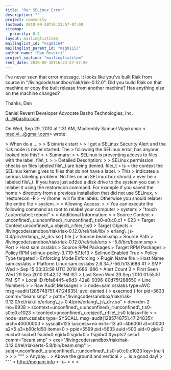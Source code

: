 ```yaml
---
title: "Re: SELinux Error"
description: ""
project: community
lastmod: 2010-09-30T16:23:57-07:00
sitemap:
  priority: 0.2
layout: mailinglistitem
mailinglist_id: "msg01164"
mailinglist_parent_id: "msg01153"
author_name: "Dan Reverri"
project_section: "mailinglistitem"
sent_date: 2010-09-30T16:23:57-07:00
---
```



I've never seen that error message. It looks like you've built Riak from
source in "/livingcode/sandbox/riak/riak-0.12.0". Did you build Riak on that
machine or copy the built release from another machine? Has anything else on
the machine changed?

Thanks,
Dan

Daniel Reverri
Developer Advocate
Basho Technologies, Inc.
d...@basho.com


On Wed, Sep 29, 2010 at 1:31 AM, Madireddy Samuel Vijaykumar &lt;
mad.vi...@gmail.com&gt; wrote:

&gt; When do a ...
&gt;
&gt; $ bin/riak start
&gt;
&gt; I get a SELinux Security Alert and the riak node is never started. The
&gt; following the SELinux error, has anyone looked into this?
&gt;
&gt; Summary:
&gt;
&gt; SELinux is preventing access to files with the label, file\\_t.
&gt;
&gt; Detailed Description:
&gt;
&gt; SELinux permission checks on files labeled file\\_t are being denied. file\\_t
&gt; is
&gt; the context the SELinux kernel gives to files that do not have a label.
&gt; This
&gt; indicates a serious labeling problem. No files on an SELinux box should
&gt; ever be
&gt; labeled file\\_t. If you have just added a disk drive to the system you can
&gt; relabel it using the restorecon command. For example if you saved the home
&gt; directory from a previous installation that did not use SELinux,
&gt; 'restorecon -R
&gt; -v /home' will fix the labels. Otherwise you should relabel the entire file
&gt; system.
&gt;
&gt; Allowing Access:
&gt;
&gt; You can execute the following command as root to relabel your computer
&gt; system:
&gt; "touch /.autorelabel; reboot"
&gt;
&gt; Additional Information:
&gt;
&gt; Source Context
&gt; unconfined\\_u:unconfined\\_r:unconfined\\_t:s0-s0:c0.c1
&gt; 023
&gt; Target Context unconfined\\_u:object\\_r:file\\_t:s0
&gt; Target Objects
&gt; /livingcode/sandbox/riak/riak-0.12.0/rel/riak/lib/
&gt; erlang\\_js-0.4/priv/erlang\\_js\\_drv.so [ file ]
&gt; Source beam.smp
&gt; Source Path
&gt; /livingcode/sandbox/riak/riak-0.12.0/rel/riak/erts
&gt; -5.8/bin/beam.smp
&gt; Port 
&gt; Host sam.csslabs
&gt; Source RPM Packages
&gt; Target RPM Packages
&gt; Policy RPM selinux-policy-3.7.19-57.fc13
&gt; Selinux Enabled True
&gt; Policy Type targeted
&gt; Enforcing Mode Enforcing
&gt; Plugin Name file
&gt; Host Name sam.csslabs
&gt; Platform Linux sam.csslabs 2.6.34.7-56.fc13.i686 #1
&gt; SMP Wed
&gt; Sep 15 03:33:58 UTC 2010 i686 i686
&gt; Alert Count 3
&gt; First Seen Wed 29 Sep 2010 01:42:12 PM IST
&gt; Last Seen Wed 29 Sep 2010 01:55:51 PM IST
&gt; Local ID fbfa8445-e6d3-42a8-9396-80d75f288650
&gt; Line Numbers
&gt;
&gt; Raw Audit Messages
&gt;
&gt; node=sam.csslabs type=AVC msg=audit(1285748751.47:24835): avc: denied {
&gt; execmod } for pid=5633 comm="beam.smp"
&gt; path="/livingcode/sandbox/riak/riak-0.12.0/rel/riak/lib/erlang\\_js-0.4/priv/erlang\\_js\\_drv.so"
&gt; dev=dm-2 ino=6938
&gt; scontext=unconfined\\_u:unconfined\\_r:unconfined\\_t:s0-s0:c0.c1023
&gt; tcontext=unconfined\\_u:object\\_r:file\\_t:s0 tclass=file
&gt;
&gt; node=sam.csslabs type=SYSCALL msg=audit(1285748751.47:24835): arch=40000003
&gt; syscall=125 success=no exit=-13 a0=4b6000 a1=c0000 a2=5 a3=b60cfd50 items=0
&gt; ppid=5599 pid=5633 auid=500 uid=0 gid=0 euid=0 suid=0 fsuid=0 egid=0 sgid=0
&gt; fsgid=0 tty=pts2 ses=1 comm="beam.smp"
&gt; exe="/livingcode/sandbox/riak/riak-0.12.0/rel/riak/erts-5.8/bin/beam.smp"
&gt; subj=unconfined\\_u:unconfined\\_r:unconfined\\_t:s0-s0:c0.c1023 key=(null)
&gt;
&gt;
&gt; """
&gt; Anyday...
&gt; Above the ground and vertical
&gt; ... is a good day!
&gt; """
&gt; http://megam.info
&gt; :)~
&gt;
&gt;
&gt;

